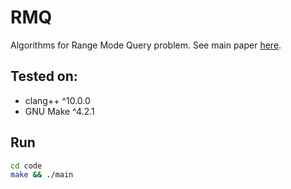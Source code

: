 # RMQ
Algorithms for Range Mode Query problem. See main paper [here](https://github.com/v3ctor/ubiquitous-journey/blob/master/tex/thesis.pdf).

## Tested on:
- clang++ ^10.0.0
- GNU Make ^4.2.1

## Run
```sh
cd code
make && ./main
```
